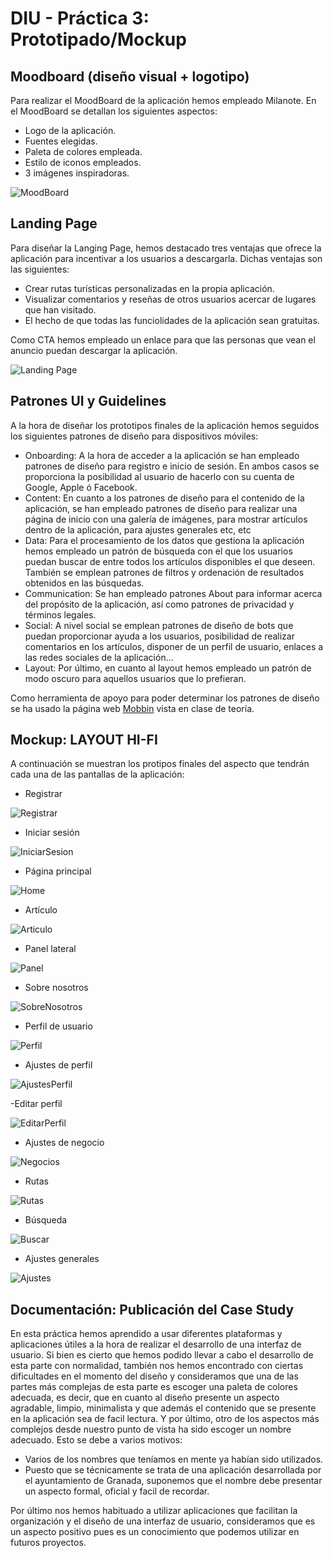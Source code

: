# DIU - Práctica 3: Prototipado/Mockup

## Moodboard (diseño visual + logotipo)   

Para realizar el MoodBoard de la aplicación hemos empleado Milanote. En el MoodBoard se detallan los siguientes aspectos:

- Logo de la aplicación.
- Fuentes elegidas.
- Paleta de colores empleada.
- Estilo de iconos empleados.
- 3 imágenes inspiradoras.

![MoodBoard](https://github.com/GFernando97/DIU21/blob/master/P3/MoodBoard.png)


## Landing Page

Para diseñar la Langing Page, hemos destacado tres ventajas que ofrece la aplicación para incentivar a los usuarios a descargarla. Dichas ventajas son las siguientes:

- Crear rutas turísticas personalizadas en la propia aplicación.
- Visualizar comentarios y reseñas de otros usuarios acercar de lugares que han visitado.
- El hecho de que todas las funciolidades de la aplicación sean gratuitas.

Como CTA hemos empleado un enlace para que las personas que vean el anuncio puedan descargar la aplicación.

![Landing Page](https://github.com/GFernando97/DIU21/blob/master/P3/Landing%20Page.png)


## Patrones UI y Guidelines

A la hora de diseñar los prototipos finales de la aplicación hemos seguidos los siguientes patrones de diseño para dispositivos móviles:

- Onboarding: A la hora de acceder a la aplicación se han empleado patrones de diseño para registro e inicio de sesión. En ambos casos se proporciona la posibilidad al usuario de hacerlo con su cuenta de Google, Apple ó Facebook.
- Content: En cuanto a los patrones de diseño para el contenido de la aplicación, se han empleado patrones de diseño para realizar una página de inicio con una galería de imágenes, para mostrar artículos dentro de la aplicación, para ajustes generales etc, etc
- Data: Para el procesamiento de los datos que gestiona la aplicación hemos empleado un patrón de búsqueda con el que los usuarios puedan buscar de entre todos los artículos disponibles el que deseen. También se emplean patrones de filtros y ordenación de resultados obtenidos en las búsquedas.
- Communication: Se han empleado patrones About para informar acerca del propósito de la aplicación, así como patrones de privacidad y términos legales.
- Social: A nivel social se emplean patrones de diseño de bots que puedan proporcionar ayuda a los usuarios, posibilidad de realizar comentarios en los artículos, disponer de un perfil de usuario, enlaces a las redes sociales de la aplicación...
- Layout: Por último, en cuanto al layout hemos empleado un patrón de modo oscuro para aquellos usuarios que lo prefieran.

Como herramienta de apoyo para poder determinar los patrones de diseño se ha usado la página web [Mobbin](https://mobbin.design/patterns) vista en clase de teoría.


## Mockup: LAYOUT HI-FI

A continuación se muestran los protipos finales del aspecto que tendrán cada una de las pantallas de la aplicación:

- Registrar

![Registrar](https://github.com/GFernando97/DIU21/blob/master/P3/Imagenes%20Layout/register.png)

- Iniciar sesión

![IniciarSesion](https://github.com/GFernando97/DIU21/blob/master/P3/Imagenes%20Layout/login.png)

- Página principal

![Home](https://github.com/GFernando97/DIU21/blob/master/P3/Imagenes%20Layout/home-registered.png)

- Artículo

![Articulo](https://github.com/GFernando97/DIU21/blob/master/P3/Imagenes%20Layout/article.png)

- Panel lateral

![Panel](https://github.com/GFernando97/DIU21/blob/master/P3/Imagenes%20Layout/lateral-panel.png)

- Sobre nosotros

![SobreNosotros](https://github.com/GFernando97/DIU21/blob/master/P3/Imagenes%20Layout/about-us.png)

- Perfil de usuario

![Perfil](https://github.com/GFernando97/DIU21/blob/master/P3/Imagenes%20Layout/profile.png)

- Ajustes de perfil

![AjustesPerfil](https://github.com/GFernando97/DIU21/blob/master/P3/Imagenes%20Layout/profile-settings.png)

-Editar perfil

![EditarPerfil](https://github.com/GFernando97/DIU21/blob/master/P3/Imagenes%20Layout/edit-profile.png)

- Ajustes de negocio

![Negocios](https://github.com/GFernando97/DIU21/blob/master/P3/Imagenes%20Layout/business-settings.png)

- Rutas

![Rutas](https://github.com/GFernando97/DIU21/blob/master/P3/Imagenes%20Layout/routes.png)

- Búsqueda

![Buscar](https://github.com/GFernando97/DIU21/blob/master/P3/Imagenes%20Layout/search.png)

- Ajustes generales

![Ajustes](https://github.com/GFernando97/DIU21/blob/master/P3/Imagenes%20Layout/settings.png)


## Documentación: Publicación del Case Study

En esta práctica hemos aprendido a usar diferentes plataformas y aplicaciones útiles a la hora de realizar el desarrollo de una interfaz de usuario. Si bien es cierto que hemos podido llevar a cabo el desarrollo de esta parte con normalidad, también nos hemos encontrado con ciertas dificultades en el momento del diseño y consideramos que una de las partes más complejas de esta parte es escoger una paleta de colores adecuada, es decir, que en cuanto al diseño presente un aspecto agradable, limpio, minimalista y que además el contenido que se presente en la aplicación sea de facil lectura.
Y por último, otro de los aspectos más complejos desde nuestro punto de vista ha sido escoger un nombre adecuado. Esto se debe a varios motivos:
 - Varios de los nombres que teníamos en mente ya habían sido utilizados.
 - Puesto que se técnicamente se trata de una aplicación desarrollada por el ayuntamiento de Granada, suponemos que el nombre debe presentar un aspecto formal, oficial y facil de recordar.
 
Por último nos hemos habituado a utilizar aplicaciones que facilitan la organización y el diseño de una interfaz de usuario, consideramos que es un aspecto positivo pues es un conocimiento que podemos utilizar en futuros proyectos.

 
